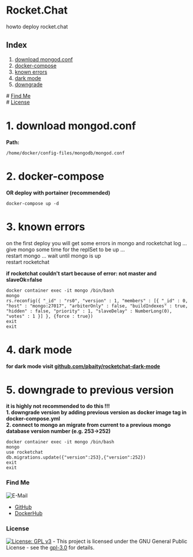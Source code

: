# Rocket.Chat

howto deploy rocket.chat

## Index

1. [download mongod.conf](#mongod.conf)   
2. [docker-compose](#docker-compose)  
3. [known errors](#known_errors)  
4. [dark mode](#dark-mode)  
5. [downgrade](#downgrade)  

\# [Find Me](#findme)  
\# [License](#license)  

# 1. download mongod.conf <a name="mongod.conf"></a>
**Path:**
```shell
/home/docker/config-files/mongodb/mongod.conf

```

# 2. docker-compose <a name="docker-compose"></a>
**OR deploy with portainer (recommended)**
```shell
docker-compose up -d

```

# 3. known errors <a name="known_errors"></a>
on the first deploy you will get some errors in mongo and rocketchat log ...  
give mongo some time for the replSet to be up ...  
restart mongo ... wait until mongo is up  
restart rocketchat  

**if rocketchat couldn't start because of error: not master and slaveOk=false**  
```shell
docker container exec -it mongo /bin/bash
mongo
rs.reconfig({ "_id" : "rs0", "version" : 1, "members" : [{ "_id" : 0, "host" : "mongo:27017", "arbiterOnly" : false, "buildIndexes" : true, "hidden" : false, "priority" : 1, "slaveDelay" : NumberLong(0), "votes" : 1 }] }, {force : true})
exit
exit

```

# 4. dark mode <a name="dark-mode"></a>
**for dark mode visit [github.com/pbaity/rocketchat-dark-mode](https://github.com/pbaity/rocketchat-dark-mode)**

# 5. downgrade to previous version <a name="downgrade"></a>
**it is highly not recommended to do this !!!**  
**1. downgrade version by adding previous version as docker image tag in docker-compose.yml**  
**2. connect to mongo an migrate from current to a previous mongo database version number (e.g. 253->252)**  
```shell
docker container exec -it mongo /bin/bash
mongo
use rocketchat
db.migrations.update({"version":253},{"version":252})
exit
exit

```

### Find Me <a name="findme"></a>

![E-Mail](https://img.shields.io/badge/E--Mail-executor55%40gmx.de-red)
* [GitHub](https://github.com/3x3cut0r)
* [DockerHub](https://hub.docker.com/u/3x3cut0r)

### License <a name="license"></a>

[![License: GPL v3](https://img.shields.io/badge/License-GPLv3-blue.svg)](https://www.gnu.org/licenses/gpl-3.0) - This project is licensed under the GNU General Public License - see the [gpl-3.0](https://www.gnu.org/licenses/gpl-3.0.en.html) for details.
